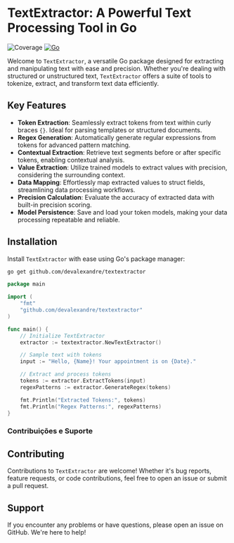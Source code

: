 # TextExtractor: A Powerful Text Processing Tool in Go

![Coverage](https://img.shields.io/badge/Coverage-87.3%25-brightgreen)
[![Go](https://github.com/devalexandre/textextractor/actions/workflows/go.yml/badge.svg)](https://github.com/devalexandre/textextractor/actions/workflows/go.yml)


Welcome to `TextExtractor`, a versatile Go package designed for extracting and manipulating text with ease and precision. Whether you're dealing with structured or unstructured text, `TextExtractor` offers a suite of tools to tokenize, extract, and transform text data efficiently.


## Key Features

- **Token Extraction**: Seamlessly extract tokens from text within curly braces `{}`. Ideal for parsing templates or structured documents.
- **Regex Generation**: Automatically generate regular expressions from tokens for advanced pattern matching.
- **Contextual Extraction**: Retrieve text segments before or after specific tokens, enabling contextual analysis.
- **Value Extraction**: Utilize trained models to extract values with precision, considering the surrounding context.
- **Data Mapping**: Effortlessly map extracted values to struct fields, streamlining data processing workflows.
- **Precision Calculation**: Evaluate the accuracy of extracted data with built-in precision scoring.
- **Model Persistence**: Save and load your token models, making your data processing repeatable and reliable.


## Installation

Install `TextExtractor` with ease using Go's package manager:

```bash
go get github.com/devalexandre/textextractor
```

```go
package main

import (
    "fmt"
    "github.com/devalexandre/textextractor"
)

func main() {
    // Initialize TextExtractor
    extractor := textextractor.NewTextExtractor()

    // Sample text with tokens
    input := "Hello, {Name}! Your appointment is on {Date}."

    // Extract and process tokens
    tokens := extractor.ExtractTokens(input)
    regexPatterns := extractor.GenerateRegex(tokens)

    fmt.Println("Extracted Tokens:", tokens)
    fmt.Println("Regex Patterns:", regexPatterns)
}
```


### Contribuições e Suporte


## Contributing

Contributions to `TextExtractor` are welcome! Whether it's bug reports, feature requests, or code contributions, feel free to open an issue or submit a pull request.

## Support

If you encounter any problems or have questions, please open an issue on GitHub. We're here to help!


